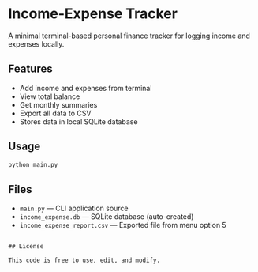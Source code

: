 # Income-Expense Tracker

A minimal terminal-based personal finance tracker for logging income and expenses locally.

## Features

- Add income and expenses from terminal
- View total balance
- Get monthly summaries
- Export all data to CSV
- Stores data in local SQLite database

## Usage

```bash
python main.py
```

## Files

- `main.py` — CLI application source
- `income_expense.db` — SQLite database (auto-created)
- `income_expense_report.csv` — Exported file from menu option 5
```

## License

This code is free to use, edit, and modify.

